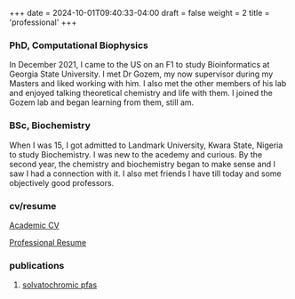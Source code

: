 +++
date = 2024-10-01T09:40:33-04:00
draft = false
weight = 2
title = 'professional'
+++

### PhD, Computational Biophysics


In December 2021, I came to the US on an F1 to study Bioinformatics 
at Georgia State University. 
I met Dr Gozem, my now supervisor during my Masters and liked working with him. 
I also met the other members of his lab and enjoyed talking theoretical chemistry 
and life with them.
I joined the Gozem lab and began learning from them, still am. 


### BSc, Biochemistry
When I was 15, I got admitted to Landmark University, Kwara State, Nigeria 
to study Biochemistry.
I was new to the acedemy and curious. 
By the second year, the chemistry and biochemistry began to make sense 
and I saw I had a connection with it.
I also met friends I have till today and some objectively good professors.


### cv/resume
[Academic CV](https://docs.google.com/document/d/1E4Vk6dbjj_ZWRJ-sSVhOyFLhlsAgLDe0/edit?usp=drive_link&ouid=109651482417121592888&rtpof=true&sd=true)

[Professional Resume](https://drive.google.com/drive/u/0/folders/1dzXflDqBuHTtxfFVRPeD3MAe59N_OJ5b)

### publications

1. [solvatochromic pfas](https://pubs.rsc.org/en/content/articlelanding/2023/tc/d3tc03278g/unauth)
